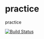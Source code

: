 # practice
practice

[![Build Status](https://travis-ci.org/cotldus/practice.svg?branch=main)](https://travis-ci.org/cotldus/practice)
